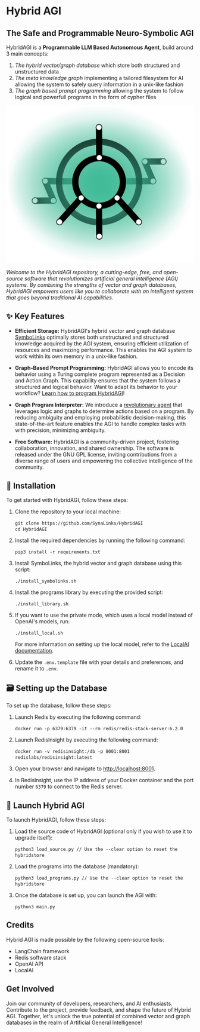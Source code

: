 # Hybrid AGI
## The Safe and Programmable Neuro-Symbolic AGI

HybridAGI is a **Programmable LLM Based Autonomous Agent**, build around 3 main concepts:
1. *The hybrid vector/graph database* which store both structured and unstructured data
2. *The meta knowledge graph* implementing a tailored filesystem for AI allowing the system to safely query information in a unix-like fashion
3. *The graph based prompt programming* allowing the system to follow logical and powerfull programs in the form of cypher files

![logo](img/synalinks_logo.png)

*Welcome to the HybridAGI repository, a cutting-edge, free, and open-source software that revolutionizes artificial general intelligence (AGI) systems. By combining the strengths of vector and graph databases, HybridAGI empowers users like you to collaborate with an intelligent system that goes beyond traditional AI capabilities.*

## ✨ Key Features

- **Efficient Storage:** HybridAGI's hybrid vector and graph database [SymboLinks](https://github.com/SynaLinks/SymboLinks) optimally stores both unstructured and structured knowledge acquired by the AGI system, ensuring efficient utilization of resources and maximizing performance. This enables the AGI system to work within its own memory in a unix-like fashion.

- **Graph-Based Prompt Programming:** HybridAGI allows you to encode its behavior using a Turing complete program represented as a Decision and Action Graph. This capability ensures that the system follows a structured and logical behavior. Want to adapt its behavior to your workflow? [Learn how to program HybridAGI](https://github.com/SynaLinks/HybridAGI-library)!

- **Graph Program Interpreter:** We introduce a [revolutionary agent](hybrid_agi/agents/grapĥ_program_interpreter.py) that leverages logic and graphs to determine actions based on a program. By reducing ambiguity and employing probabilistic decision-making, this state-of-the-art feature enables the AGI to handle complex tasks with with precision, minimizing ambiguity.

- **Free Software:** HybridAGI is a community-driven project, fostering collaboration, innovation, and shared ownership. The software is released under the GNU GPL license, inviting contributions from a diverse range of users and empowering the collective intelligence of the community.

## 🎉 Installation

To get started with HybridAGI, follow these steps:

1. Clone the repository to your local machine:
   ```
   git clone https://github.com/SynaLinks/HybridAGI
   cd HybridAGI
   ```

2. Install the required dependencies by running the following command:
   ```
   pip3 install -r requirements.txt
   ```

3. Install SymboLinks, the hybrid vector and graph database using this script:
   ```
   ./install_symbolinks.sh
   ```

4. Install the programs library by executing the provided script:
   ```
   ./install_library.sh
   ```

5. If you want to use the private mode, which uses a local model instead of OpenAI's models, run:
   ```
   ./install_local.sh
   ```

   For more information on setting up the local model, refer to the [LocalAI documentation](https://github.com/go-skynet/LocalAI).

6. Update the `.env.template` file with your details and preferences, and rename it to `.env`.

## 🗃️ Setting up the Database

To set up the database, follow these steps:

1. Launch Redis by executing the following command:
   ```
   docker run -p 6379:6379 -it --rm redis/redis-stack-server:6.2.0
   ```

2. Launch RedisInsight by executing the following command:
   ```
   docker run -v redisinsight:/db -p 8001:8001 redislabs/redisinsight:latest
   ```

3. Open your browser and navigate to [http://localhost:8001](http://localhost:8001).

4. In RedisInsight, use the IP address of your Docker container and the port number `6379` to connect to the Redis server.

## 🚀 Launch Hybrid AGI

To launch HybridAGI, follow these steps:

1. Load the source code of HybridAGI (optional only if you wish to use it to upgrade itself):
   ```
   python3 load_source.py // Use the --clear option to reset the hybridstore
   ```

2. Load the programs into the database (mandatory):
   ```
   python3 load_programs.py // Use the --clear option to reset the hybridstore
   ```

3. Once the database is set up, you can launch the AGI with:
   ```
   python3 main.py
   ```

## Credits

Hybrid AGI is made possible by the following open-source tools:

- LangChain framework
- Redis software stack
- OpenAI API
- LocalAI

## Get Involved

Join our community of developers, researchers, and AI enthusiasts. Contribute to the project, provide feedback, and shape the future of Hybrid AGI. Together, let's unlock the true potential of combined vector and graph databases in the realm of Artificial General Intelligence!